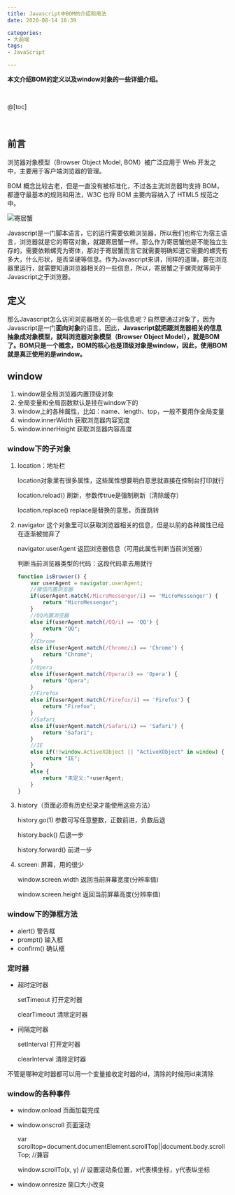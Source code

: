 ```yaml
---
title: Javascript中BOM的介绍和用法
date: 2020-08-14 16:39

categories:
- 大前端
tags:
- JavaScript

---
```


**本文介绍BOM的定义以及window对象的一些详细介绍。**

<br>

@[toc]

<br>

## 前言

浏览器对象模型（Browser Object Model, BOM）被广泛应用于 Web 开发之中，主要用于客户端浏览器的管理。

BOM 概念比较古老，但是一直没有被标准化，不过各主流浏览器均支持 BOM，都遵守最基本的规则和用法，W3C 也将 BOM 主要内容纳入了 HTML5 规范之中。



![寄居蟹](/img/article/BOM-寄居蟹.jpg '寄居蟹')

Javascript是一门脚本语言，它的运行需要依赖浏览器，所以我们也称它为宿主语言，浏览器就是它的寄宿对象，就跟寄居蟹一样。那么作为寄居蟹他是不能独立生存的，需要依赖螺壳为寄体，那对于寄居蟹而言它就需要明确知道它需要的螺壳有多大，什么形状，是否坚硬等信息。作为Javascript来讲，同样的道理，要在浏览器里运行，就需要知道浏览器相关的一些信息，所以，寄居蟹之于螺壳就等同于Javascript之于浏览器。



## 定义

那么Javascript怎么访问浏览器相关的一些信息呢？自然要通过对象了，因为Javascript是一门**面向对象**的语言。因此，**Javascript就把跟浏览器相关的信息抽象成对象模型，就叫浏览器对象模型（Browser Object Model），就是BOM了。BOM只是一个概念，BOM的核心也是顶级对象是window，因此，使用BOM就是真正使用的是window。**



## window

1. window是全局浏览器内置顶级对象
2. 全局变量和全局函数默认是挂在window下的
3. window上的各种属性，比如：name、length、top，一般不要用作全局变量
4. window.innerWidth 获取浏览器内容宽度
5. window.innerHeight  获取浏览器内容高度

### window下的子对象

1. location：地址栏

   location对象里有很多属性，这些属性想要明白意思就直接在控制台打印就行

   location.reload() 刷新，参数传true是强制刷新（清除缓存）

   location.replace()  replace是替换的意思，页面跳转

2. navigator 这个对象里可以获取浏览器相关的信息，但是以前的各种属性已经在逐渐被抛弃了

   navigator.userAgent  返回浏览器信息（可用此属性判断当前浏览器）

   判断当前浏览器类型的代码：这段代码拿去用就行

   ```javascript
   function isBrowser() {
       var userAgent = navigator.userAgent;
       //微信内置浏览器
       if(userAgent.match(/MicroMessenger/i) == 'MicroMessenger') {
           return "MicroMessenger";
       }
       //QQ内置浏览器
       else if(userAgent.match(/QQ/i) == 'QQ') {
           return "QQ";
       }
       //Chrome
       else if(userAgent.match(/Chrome/i) == 'Chrome') {
           return "Chrome";
       }
       //Opera
       else if(userAgent.match(/Opera/i) == 'Opera') {
           return "Opera";
       }
       //Firefox
       else if(userAgent.match(/Firefox/i) == 'Firefox') {
           return "Firefox";
       }
       //Safari
       else if(userAgent.match(/Safari/i) == 'Safari') {
           return "Safari";
       }
       //IE
       else if(!!window.ActiveXObject || "ActiveXObject" in window) {
           return "IE";
       }
       else {
           return "未定义:"+userAgent;
       }
   }
   ```

3. history（页面必须有历史纪录才能使用这些方法）

   history.go(1)  参数可写任意整数，正数前进，负数后退

   history.back()  后退一步

   history.forward() 前进一步

4. screen: 屏幕，用的很少

   window.screen.width 返回当前屏幕宽度(分辨率值)

   window.screen.height 返回当前屏幕高度(分辨率值)

### window下的弹框方法

- alert() 警告框
- prompt() 输入框
- confirm() 确认框

### 定时器

- 超时定时器

  setTimeout 打开定时器

  clearTimeout  清除定时器

- 间隔定时器   

  setInterval 打开定时器

  clearInterval 清除定时器

不管是哪种定时器都可以用一个变量接收定时器的id，清除的时候用id来清除

### window的各种事件

- window.onload 页面加载完成

- window.onscroll 页面滚动

  var scrolltop=document.documentElement.scrollTop||document.body.scrollTop; //兼容

  window.scrollTo(x, y)  // 设置滚动条位置，x代表横坐标，y代表纵坐标

- window.onresize 窗口大小改变